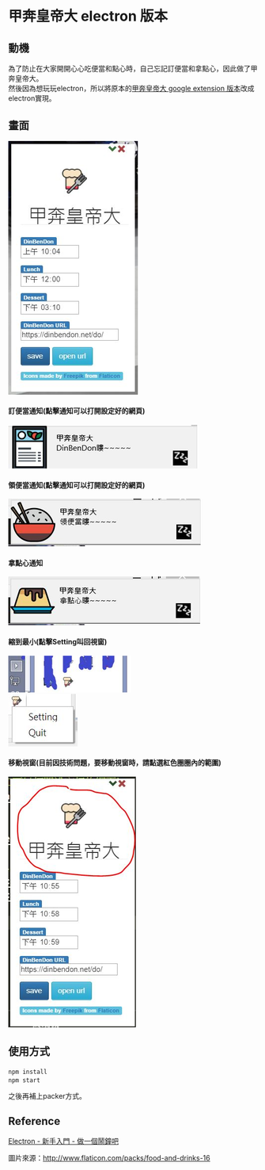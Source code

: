 # 甲奔皇帝大 electron 版本

## 動機
為了防止在大家開開心心吃便當和點心時，自己忘記訂便當和拿點心，因此做了甲奔皇帝大。  
然後因為想玩玩electron，所以將原本的[甲奔皇帝大  google extension 版本](https://github.com/zondaTW/Jia_Ben_Hung_Da_Dwa)改成electron實現。  

## 畫面
![picture](image/main.JPG)  

#### 訂便當通知(點擊通知可以打開設定好的網頁)  
![picture](image/dinbendon.JPG)  

#### 領便當通知(點擊通知可以打開設定好的網頁)  
![picture](image/lunch_notification.JPG)  

#### 拿點心通知  
![picture](image/dessert_notification.JPG)  

#### 縮到最小(點擊Setting叫回視窗)  
![picture](image/appIcon.JPG)  
![picture](image/appIcon_feature.JPG)  

#### 移動視窗(目前因技術問題，要移動視窗時，請點選紅色圈圈內的範圍)  
![picture](image/drag_window.JPG)  

## 使用方式

`npm install`  
`npm start`  

之後再補上packer方式。　　

## Reference
[Electron - 新手入門 - 做一個鬧鐘吧](https://dotblogs.com.tw/explooosion/2018/03/25/181604)  

圖片來源：<http://www.flaticon.com/packs/food-and-drinks-16>  